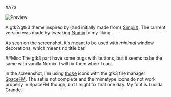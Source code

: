 #A73

![Preview](https://raw.github.com/tatou-tatou/A73/master/A73.png)

A gtk2/gtk3 theme inspired by (and initially made from) [SimpliX](http://sixsixfive.deviantart.com/art/simpliX-346404452). The current version was made by tweaking [Numix](http://numixproject.org/) to my liking.

As seen on the screenshot, it's meant to be used with *minimal* window decorations, which means no title bar.

##Misc
The gtk3 part have some bugs with buttons, but it seems to be the same with vanilla Numix. I will fix them when I can.

In the screenshot, I'm using [those](https://github.com/cldx/Numix) icons with the gtk3 file manager [SpaceFM](http://ignorantguru.github.io/spacefm/).
The set is not complete and the mimetype icons do not work properly in SpaceFM though, but I might fix that one day.
My font is Lucida Grande.
